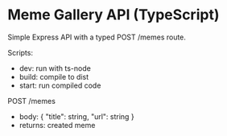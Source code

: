 # Meme Gallery API (TypeScript)

Simple Express API with a typed POST /memes route.

Scripts:
- dev: run with ts-node
- build: compile to dist
- start: run compiled code

POST /memes
- body: { "title": string, "url": string }
- returns: created meme
